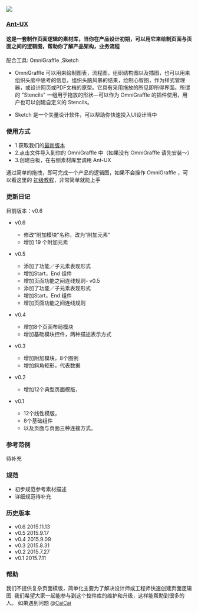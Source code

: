 ![](https://t.alipayobjects.com/images/T1yplhXkhiXXXXXXXX.png)

### [Ant-UX](http://ux.ant.design/)

#### 这是一套制作页面逻辑的素材库，当你在产品设计初期，可以用它来绘制页面与页面之间的逻辑图，帮助你了解产品架构，业务流程

配合工具: OmniGraffle ,Sketch

- OmniGraffle 可以用来绘制图表，流程图，组织结构图以及插图，也可以用来组织头脑中思考的信息，组织头脑风暴的结果，绘制心智图，作为样式管理器，或设计网页或PDF文档的原型。它具有采用拖放的所见即所得界面。所谓的 "Stencils" 一组用于拖放的形状—可以作为 OmniGraffle 的插件使用，用户也可以创建自定义的 Stencils。

- Sketch 是一个矢量设计软件，可以帮助你快速投入UI设计当中

### 使用方式

- 1.获取我们的[最新版本](https://github.com/ant-design/ant-ux/releases) 
- 2.点击文件导入到你的 OmniGraffle 中（如果没有 OmniGraffle 请先安装～）
- 3.创建白板，在右侧素材库里调用 Ant-UX

通过简单的拖拽，即可完成一个产品的逻辑图，如果不会操作 OmniGraffle ，可以看这里的 [初级教程](http://beforweb.com/node/202)，非常简单就能上手

### 更新日记

目前版本：v0.6

- v0.6 
  - 修改“附加模块”名称，改为“附加元素”
  - 增加 19 个附加元素

- v0.5 
  - 添加了功能／子元素表现形式
  - 增加Start，End 组件 
  - 增加页面功能之间连线规则- v0.5 
  - 添加了功能／子元素表现形式
  - 增加Start，End 组件 
  - 增加页面功能之间连线规则

- v0.4  
  - 增加8个页面布局模块
  - 增加基础模块控件，两种描述表示方式

- v0.3  
  - 增加附加模块，8个图例
  - 增加斜角矩形，代表数据

- v0.2
  - 增加12个典型页面模版，

- v0.1
  - 12个线性模版，
  - 8个基础组件
  - 以及页面与页面三种连接方式。
  


### 参考范例

待补充

### 规范

- 初步规范参考素材描述
- 详细规范待补充

### 历史版本

- v0.6 2015.11.13
- v0.5 2015.9.17
- v0.4 2015.9.09
- v0.3 2015.8.31
- v0.2 2015.7.27
- v0.1 2015.7.11

### 帮助

我们不提供复杂页面模版，简单化主要为了解决设计师或工程师快速创建页面逻辑图.
我们希望大家一起能参与到这个控件库的维护和升级，这样能帮助到很多的人。
如果遇到问题 @[CaiCai](https://github.com/hi-caicai)